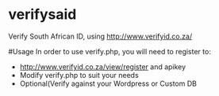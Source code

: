 # verifysaid
Verify South African ID, using http://www.verifyid.co.za/

#Usage
In order to use verify.php, you will need to register to:
* http://www.verifyid.co.za/view/register and apikey
* Modify verify.php to suit your needs
* Optional(Verify against your Wordpress or Custom DB
